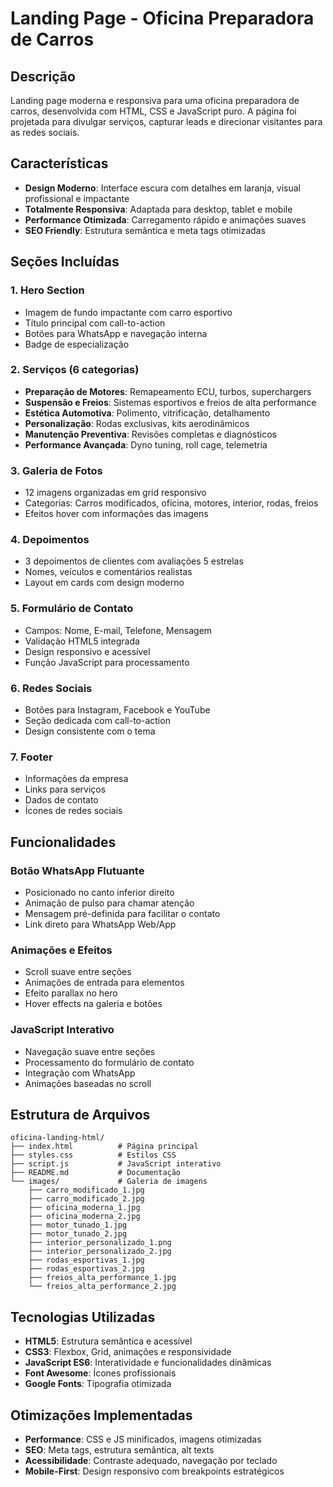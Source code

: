 # Landing Page - Oficina Preparadora de Carros

## Descrição
Landing page moderna e responsiva para uma oficina preparadora de carros, desenvolvida com HTML, CSS e JavaScript puro. A página foi projetada para divulgar serviços, capturar leads e direcionar visitantes para as redes sociais.

## Características
- **Design Moderno**: Interface escura com detalhes em laranja, visual profissional e impactante
- **Totalmente Responsiva**: Adaptada para desktop, tablet e mobile
- **Performance Otimizada**: Carregamento rápido e animações suaves
- **SEO Friendly**: Estrutura semântica e meta tags otimizadas

## Seções Incluídas

### 1. Hero Section
- Imagem de fundo impactante com carro esportivo
- Título principal com call-to-action
- Botões para WhatsApp e navegação interna
- Badge de especialização

### 2. Serviços (6 categorias)
- **Preparação de Motores**: Remapeamento ECU, turbos, superchargers
- **Suspensão e Freios**: Sistemas esportivos e freios de alta performance
- **Estética Automotiva**: Polimento, vitrificação, detalhamento
- **Personalização**: Rodas exclusivas, kits aerodinâmicos
- **Manutenção Preventiva**: Revisões completas e diagnósticos
- **Performance Avançada**: Dyno tuning, roll cage, telemetria

### 3. Galeria de Fotos
- 12 imagens organizadas em grid responsivo
- Categorias: Carros modificados, oficina, motores, interior, rodas, freios
- Efeitos hover com informações das imagens

### 4. Depoimentos
- 3 depoimentos de clientes com avaliações 5 estrelas
- Nomes, veículos e comentários realistas
- Layout em cards com design moderno

### 5. Formulário de Contato
- Campos: Nome, E-mail, Telefone, Mensagem
- Validação HTML5 integrada
- Design responsivo e acessível
- Função JavaScript para processamento

### 6. Redes Sociais
- Botões para Instagram, Facebook e YouTube
- Seção dedicada com call-to-action
- Design consistente com o tema

### 7. Footer
- Informações da empresa
- Links para serviços
- Dados de contato
- Ícones de redes sociais

## Funcionalidades

### Botão WhatsApp Flutuante
- Posicionado no canto inferior direito
- Animação de pulso para chamar atenção
- Mensagem pré-definida para facilitar o contato
- Link direto para WhatsApp Web/App

### Animações e Efeitos
- Scroll suave entre seções
- Animações de entrada para elementos
- Efeito parallax no hero
- Hover effects na galeria e botões

### JavaScript Interativo
- Navegação suave entre seções
- Processamento do formulário de contato
- Integração com WhatsApp
- Animações baseadas no scroll

## Estrutura de Arquivos
```
oficina-landing-html/
├── index.html          # Página principal
├── styles.css          # Estilos CSS
├── script.js           # JavaScript interativo
├── README.md           # Documentação
└── images/             # Galeria de imagens
    ├── carro_modificado_1.jpg
    ├── carro_modificado_2.jpg
    ├── oficina_moderna_1.jpg
    ├── oficina_moderna_2.jpg
    ├── motor_tunado_1.jpg
    ├── motor_tunado_2.jpg
    ├── interior_personalizado_1.png
    ├── interior_personalizado_2.jpg
    ├── rodas_esportivas_1.jpg
    ├── rodas_esportivas_2.jpg
    ├── freios_alta_performance_1.jpg
    └── freios_alta_performance_2.jpg
```

## Tecnologias Utilizadas
- **HTML5**: Estrutura semântica e acessível
- **CSS3**: Flexbox, Grid, animações e responsividade
- **JavaScript ES6**: Interatividade e funcionalidades dinâmicas
- **Font Awesome**: Ícones profissionais
- **Google Fonts**: Tipografia otimizada

## Otimizações Implementadas
- **Performance**: CSS e JS minificados, imagens otimizadas
- **SEO**: Meta tags, estrutura semântica, alt texts
- **Acessibilidade**: Contraste adequado, navegação por teclado
- **Mobile-First**: Design responsivo com breakpoints estratégicos

